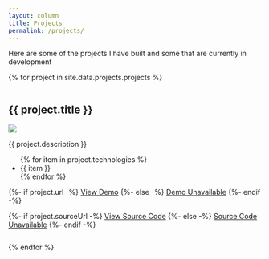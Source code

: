 ```yaml
---
layout: column
title: Projects
permalink: /projects/
---
```


Here are some of the projects I have built and some that are currently in development

<div class="grid">

{% for project in site.data.projects.projects %}

<div class="project card column">
<div class="container">
<h2>{{ project.title }}</h2>
<img src="/{{ project.thumb }}">
<p>{{ project.description }}</p>
<ul>
{% for item in project.technologies %}
<li>{{ item }}</li>
{% endfor %}
</ul>
</div>
<div class="buttons">
{%- if project.url -%}
    <a href="{{ project.url }}" class="border"><span>View Demo</span></a>
{%- else -%}
    <a href="javascript:void(0)" class="border unavailable"><span>Demo Unavailable</span></a>
{%- endif -%}

{%- if project.sourceUrl -%}
    <a href="{{ project.sourceUrl }}" class="border"><span>View Source Code</span></a>
{%- else -%}
    <a href="javascript:void(0)" class="border unavailable"><span>Source Code Unavailable</span></a>
{%- endif -%}
</div>
</div>

{% endfor %}
</div>
